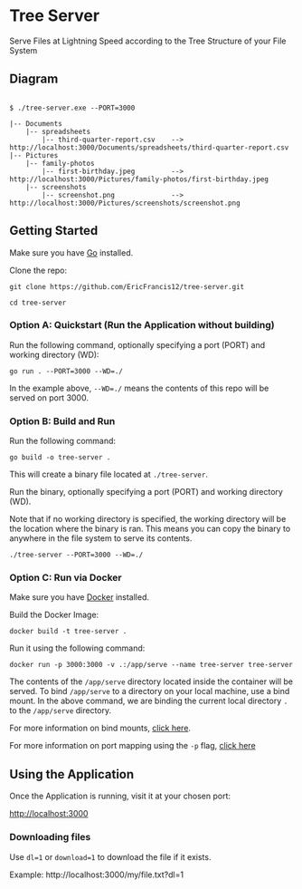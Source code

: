 # Tree Server
Serve Files at Lightning Speed according to the Tree Structure of your File System

## Diagram
```base

$ ./tree-server.exe --PORT=3000

|-- Documents
    |-- spreadsheets
        |-- third-quarter-report.csv    -->     http://localhost:3000/Documents/spreadsheets/third-quarter-report.csv
|-- Pictures
    |-- family-photos
        |-- first-birthday.jpeg         -->     http://localhost:3000/Pictures/family-photos/first-birthday.jpeg
    |-- screenshots
        |-- screenshot.png              -->     http://localhost:3000/Pictures/screenshots/screenshot.png

```

## Getting Started
Make sure you have [Go](https://go.dev/doc/install) installed.

Clone the repo:
```
git clone https://github.com/EricFrancis12/tree-server.git
```

```
cd tree-server
```

### Option A: Quickstart (Run the Application without building)
Run the following command, optionally specifying a port (PORT) and working directory (WD):
```
go run . --PORT=3000 --WD=./
```

In the example above, `--WD=./` means the contents of this repo will be served on port 3000.

### Option B: Build and Run
Run the following command:
```
go build -o tree-server .
```

This will create a binary file located at `./tree-server`.

Run the binary, optionally specifying a port (PORT) and working directory (WD).

Note that if no working directory is specified, the working directory will be the location where the binary is ran. This means you can copy the binary to anywhere in the file system to serve its contents.
```
./tree-server --PORT=3000 --WD=./
```

### Option C: Run via Docker
Make sure you have [Docker](https://docs.docker.com/engine/install) installed.

Build the Docker Image:
```
docker build -t tree-server .
```

Run it using the following command:
```
docker run -p 3000:3000 -v .:/app/serve --name tree-server tree-server
```

The contents of the `/app/serve` directory located inside the container will be served. To bind `/app/serve` to a directory on your local machine, use a bind mount. In the above command, we are binding the current local directory `.` to the `/app/serve` directory.

For more information on bind mounts, [click here](https://docs.docker.com/storage/bind-mounts/).

For more information on port mapping using the `-p` flag, [click here](https://docs.docker.com/network/#published-ports)

## Using the Application
Once the Application is running, visit it at your chosen port:

[http://localhost:3000](http://localhost:3000)

### Downloading files
Use `dl=1` or `download=1` to download the file if it exists.

Example: http://localhost:3000/my/file.txt?dl=1
